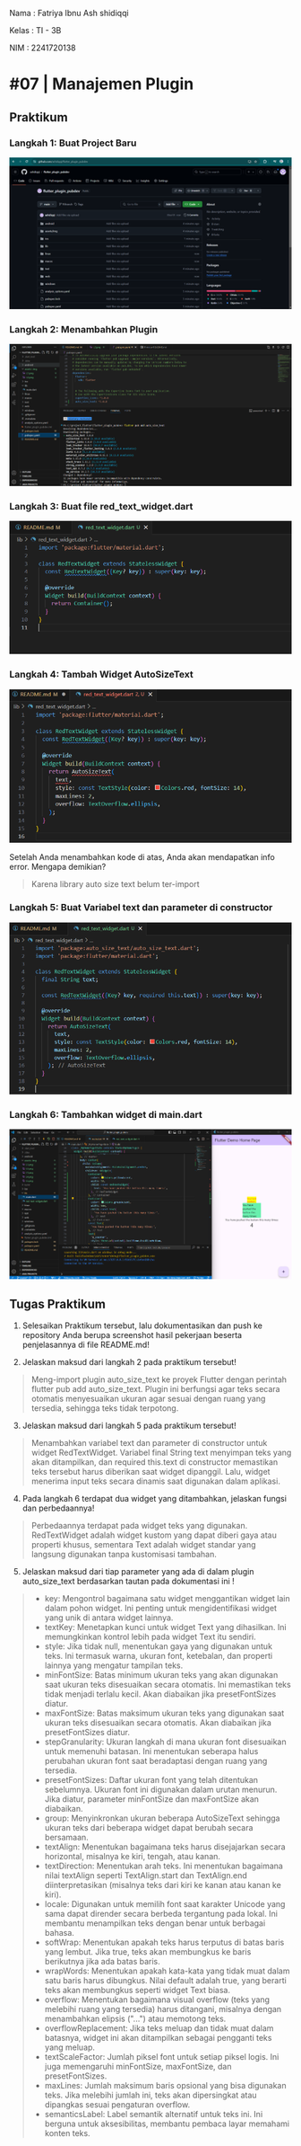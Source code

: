 Nama    : Fatriya Ibnu  Ash shidiqqi

Kelas   : TI - 3B

NIM     : 2241720138

# #07 | Manajemen Plugin

## Praktikum

### Langkah 1: Buat Project Baru
![alt text](assets/img/L1.png)

### Langkah 2: Menambahkan Plugin
![alt text](assets/img/L2.png)

### Langkah 3: Buat file red_text_widget.dart
![alt text](assets/img/L3.png)

### Langkah 4: Tambah Widget AutoSizeText
![alt text](assets/img/L4.png)

Setelah Anda menambahkan kode di atas, Anda akan mendapatkan info error. Mengapa demikian?

> Karena library auto size text belum ter-import

### Langkah 5: Buat Variabel text dan parameter di constructor
![alt text](assets/img/L5.png)

### Langkah 6: Tambahkan widget di main.dart
![alt text](assets/img/L6.png)

## Tugas Praktikum
1. Selesaikan Praktikum tersebut, lalu dokumentasikan dan push ke repository Anda berupa screenshot hasil pekerjaan beserta penjelasannya di file README.md!

2. Jelaskan maksud dari langkah 2 pada praktikum tersebut!
> Meng-import plugin auto_size_text ke proyek Flutter dengan perintah flutter pub add auto_size_text. Plugin ini berfungsi agar teks secara otomatis menyesuaikan ukuran agar sesuai dengan ruang yang tersedia, sehingga teks tidak terpotong.

3. Jelaskan maksud dari langkah 5 pada praktikum tersebut!
> Menambahkan variabel text dan parameter di constructor untuk widget RedTextWidget. Variabel final String text menyimpan teks yang akan ditampilkan, dan required this.text di constructor memastikan teks tersebut harus diberikan saat widget dipanggil. Lalu, widget menerima input teks secara dinamis saat digunakan dalam aplikasi.

4. Pada langkah 6 terdapat dua widget yang ditambahkan, jelaskan fungsi dan perbedaannya!
> Perbedaannya terdapat pada widget teks yang digunakan. RedTextWidget adalah widget kustom yang dapat diberi gaya atau properti khusus, sementara Text adalah widget standar yang langsung digunakan tanpa kustomisasi tambahan.

5. Jelaskan maksud dari tiap parameter yang ada di dalam plugin auto_size_text berdasarkan tautan pada dokumentasi ini !
> - key: Mengontrol bagaimana satu widget menggantikan widget lain dalam pohon widget. Ini penting untuk mengidentifikasi widget yang unik di antara widget lainnya.
> - textKey: Menetapkan kunci untuk widget Text yang dihasilkan. Ini memungkinkan kontrol lebih pada widget Text itu sendiri.
> - style: Jika tidak null, menentukan gaya yang digunakan untuk teks. Ini termasuk warna, ukuran font, ketebalan, dan properti lainnya yang mengatur tampilan teks.
> - minFontSize: Batas minimum ukuran teks yang akan digunakan saat ukuran teks disesuaikan secara otomatis. Ini memastikan teks tidak menjadi terlalu kecil. Akan diabaikan jika presetFontSizes diatur.
> - maxFontSize: Batas maksimum ukuran teks yang digunakan saat ukuran teks disesuaikan secara otomatis. Akan diabaikan jika presetFontSizes diatur.
> - stepGranularity: Ukuran langkah di mana ukuran font disesuaikan untuk memenuhi batasan. Ini menentukan seberapa halus perubahan ukuran font saat beradaptasi dengan ruang yang tersedia.
> - presetFontSizes: Daftar ukuran font yang telah ditentukan sebelumnya. Ukuran font ini digunakan dalam urutan menurun. Jika diatur, parameter minFontSize dan maxFontSize akan diabaikan.
> - group: Menyinkronkan ukuran beberapa AutoSizeText sehingga ukuran teks dari beberapa widget dapat berubah secara bersamaan.
> - textAlign: Menentukan bagaimana teks harus disejajarkan secara horizontal, misalnya ke kiri, tengah, atau kanan.
> - textDirection: Menentukan arah teks. Ini menentukan bagaimana nilai textAlign seperti TextAlign.start dan TextAlign.end diinterpretasikan (misalnya teks dari kiri ke kanan atau kanan ke kiri).
> - locale: Digunakan untuk memilih font saat karakter Unicode yang sama dapat dirender secara berbeda tergantung pada lokal. Ini membantu menampilkan teks dengan benar untuk berbagai bahasa.
> - softWrap: Menentukan apakah teks harus terputus di batas baris yang lembut. Jika true, teks akan membungkus ke baris berikutnya jika ada batas baris.
> - wrapWords: Menentukan apakah kata-kata yang tidak muat dalam satu baris harus dibungkus. Nilai default adalah true, yang berarti teks akan membungkus seperti widget Text biasa.
> - overflow: Menentukan bagaimana visual overflow (teks yang melebihi ruang yang tersedia) harus ditangani, misalnya dengan menambahkan elipsis ("...") atau memotong teks.
> - overflowReplacement: Jika teks meluap dan tidak muat dalam batasnya, widget ini akan ditampilkan sebagai pengganti teks yang meluap.
> - textScaleFactor: Jumlah piksel font untuk setiap piksel logis. Ini juga memengaruhi minFontSize, maxFontSize, dan presetFontSizes.
> - maxLines: Jumlah maksimum baris opsional yang bisa digunakan teks. Jika melebihi jumlah ini, teks akan dipersingkat atau dipangkas sesuai pengaturan overflow.
> - semanticsLabel: Label semantik alternatif untuk teks ini. Ini berguna untuk aksesibilitas, membantu pembaca layar memahami konten teks.